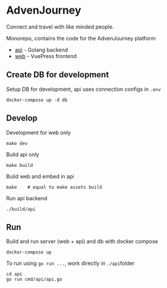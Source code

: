 # AdvenJourney
Connect and travel with like minded people.

Monorepo, contains the code for the AdvenJourney platform:
- [api](https://github.com/advenjourney/advenjourney/tree/main/api) - Golang backend
- [web](https://github.com/advenjourney/advenjourney/tree/main/web) - VuePress frontend

## Create DB for development
Setup DB for development, api uses connection configs in `.env`
```
docker-compose up -d db
```

## Develop
Development for web only
```
make dev
```

Build api only
```
make build
```

Build web and embed in api
```
make    # equal to make assets build
```

Run api backend
```
./build/api
```

## Run 
Build and run server (web + api) and db with docker compose
```
docker-compose up
```

To run using `go run ...`, work directly in `./api`folder
```
cd api
go run cmd/api/api.go 
```